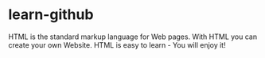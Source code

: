 # learn-github


HTML is the standard markup language for Web pages.
With HTML you can create your own Website.
HTML is easy to learn - You will enjoy it!
